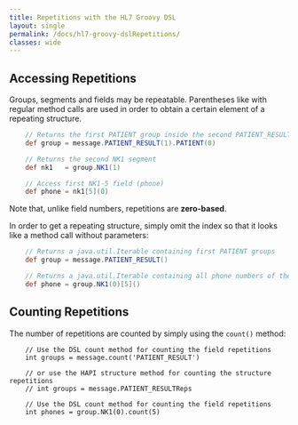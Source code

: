 ```yaml
---
title: Repetitions with the HL7 Groovy DSL
layout: single
permalink: /docs/hl7-groovy-dslRepetitions/
classes: wide 
---
```



## Accessing Repetitions

Groups, segments and fields may be repeatable. Parentheses like with regular method calls are used in order to obtain a
certain element of a repeating structure.

```groovy
    // Returns the first PATIENT group inside the second PATIENT_RESULT group
    def group = message.PATIENT_RESULT(1).PATIENT(0)

    // Returns the second NK1 segment
    def nk1   = group.NK1(1)

    // Access first NK1-5 field (phone)
    def phone = nk1[5](0)
```

Note that, unlike field numbers, repetitions are **zero-based**.

In order to get a repeating structure, simply omit the index so that it looks like a method call without parameters:

```groovy
    // Returns a java.util.Iterable containing first PATIENT groups
    def group = message.PATIENT_RESULT()

    // Returns a java.util.Iterable containing all phone numbers of the first contact
    def phone = group.NK1(0)[5]()
```

## Counting Repetitions

The number of repetitions are counted by simply using the `count()` method:

```
    // Use the DSL count method for counting the field repetitions
    int groups = message.count('PATIENT_RESULT')

    // or use the HAPI structure method for counting the structure repetitions
    // int groups = message.PATIENT_RESULTReps

    // Use the DSL count method for counting the field repetitions
    int phones = group.NK1(0).count(5)
```

